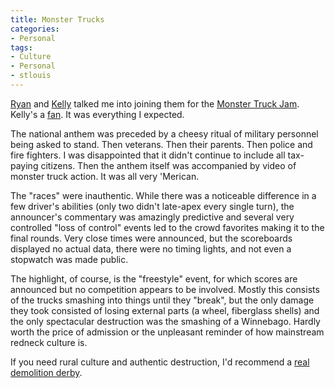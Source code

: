```yaml
---
title: Monster Trucks
categories:
- Personal
tags:
- Culture
- Personal
- stlouis
---
```


[Ryan][1] and [Kelly][2] talked me into joining them for the [Monster Truck Jam][3].  Kelly's a [fan][4].  It was everything I expected.

The national anthem was preceded by a cheesy ritual of military personnel being asked to stand.  Then veterans.  Then their parents.  Then police and fire fighters.  I was disappointed that it didn't continue to include all tax-paying citizens.  Then the anthem itself was accompanied by video of monster truck action.  It was all very 'Merican.

The "races" were inauthentic.  While there was a noticeable difference in a few driver's abilities (only two didn't late-apex every single turn), the announcer's commentary was amazingly predictive and several very controlled "loss of control" events led to the crowd favorites making it to the final rounds.  Very close times were announced, but the scoreboards displayed no actual data, there were no timing lights, and not even a stopwatch was made public.

The highlight, of course, is the "freestyle" event, for which scores are announced but no competition appears to be involved.  Mostly this consists of the trucks smashing into things until they "break", but the only damage they took consisted of losing external parts (a wheel, fiberglass shells) and the only spectacular destruction was the smashing of a Winnebago.  Hardly worth the price of admission or the unpleasant reminder of how mainstream redneck culture is.

If you need rural culture and authentic destruction, I'd recommend a [real demolition derby][5].

   [1]: http://nopaper.net/
   [2]: http://www.louderplease.com/
   [3]: http://www.monsterjamonline.com/
   [4]: http://www.louderplease.com/2007/02/17/we-are-betrayed-my-brethren/
   [5]: http://www.dualdemoderby.com/

